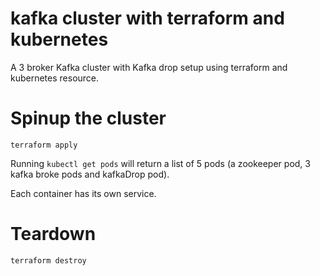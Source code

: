 # kafka cluster with terraform and kubernetes

A 3 broker Kafka cluster with Kafka drop setup using terraform and kubernetes resource.

# Spinup the cluster

```shell
terraform apply
```

Running `kubectl get pods` will return a list of 5 pods (a zookeeper pod, 3 kafka broke pods and kafkaDrop pod).

Each container has its own service.

# Teardown

```shell
terraform destroy
```
